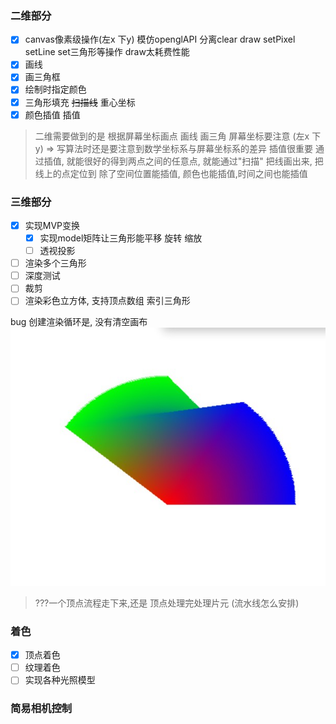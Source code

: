 ### 二维部分
- [x] canvas像素级操作(左x 下y) 模仿openglAPI 分离clear draw setPixel setLine set三角形等操作 draw太耗费性能
- [x] 画线
- [x] 画三角框
- [x] 绘制时指定颜色
- [x] 三角形填充 ~~扫描线~~ 重心坐标
- [x] 颜色插值 插值
> 二维需要做到的是 根据屏幕坐标画点 画线 画三角
> 屏幕坐标要注意 (左x 下y) => 写算法时还是要注意到数学坐标系与屏幕坐标系的差异
> 插值很重要  通过插值, 就能很好的得到两点之间的任意点, 就能通过"扫描" 把线画出来, 把线上的点定位到 
> 除了空间位置能插值, 颜色也能插值,时间之间也能插值 
### 三维部分
- [x] 实现MVP变换
  - [x] 实现model矩阵让三角形能平移 旋转 缩放
  - [ ] 透视投影
- [ ] 渲染多个三角形
- [ ] 深度测试
- [ ] 裁剪
- [ ] 渲染彩色立方体, 支持顶点数组 索引三角形 

bug 创建渲染循环是, 没有清空画布
![图片alt](img/Snipaste_2023-03-10_17-09-50.jpg)
> ???一个顶点流程走下来,还是 顶点处理完处理片元  (流水线怎么安排)
### 着色
- [x] 顶点着色
- [ ] 纹理着色
- [ ] 实现各种光照模型

### 简易相机控制
